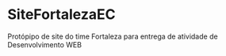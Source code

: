 # SiteFortalezaEC
Protópipo de site do time Fortaleza para entrega de atividade de Desenvolvimento WEB
